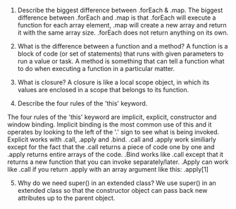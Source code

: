 
1. Describe the biggest difference between .forEach & .map.
 The biggest difference between .forEach and .map is that .forEach will execute a function for each array element, .map will create a new array and return it with the same array size. .forEach does not return anything on its own.  

2. What is the difference between a function and a method?
A function is a block of code (or set of statements) that runs with given parameters to run a value or task. A method is something that can tell a function what to do when executing a function in a particular matter. 

3. What is closure?
A closure is like a local scope object, in which its values are enclosed in a scope that belongs to its function. 

4. Describe the four rules of the 'this' keyword.

The four rules of the 'this' keyword are implicit, explicit, constructor and window binding. Implicit binding is the most common use of this and it operates by looking to the left of the '.' sign to see what is being invoked. Explicit works with .call, .apply and .bind. .call and .apply work similiarly except for the fact that the .call returns a piece of code one by one and .apply returns entire arrays of the code. .Bind works like .call except that it returns a new function that you can invoke separately/later. .Apply can work like .call if you return .apply with an array argument like this: .apply[1] 

5. Why do we need super() in an extended class?
We use super() in an extended class so that the constructor object can pass back new attributes up to the parent object. 
